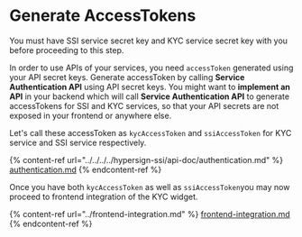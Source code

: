 # Generate AccessTokens

You must have SSI service secret key and KYC service secret key with you before proceeding to this step.&#x20;

In order to use APIs of your services, you need `accessToken` generated using your API secret keys. Generate accessToken by calling **Service Authentication API** using API secret keys. You might want to **implement an API** in your backend which will call **Service Authentication API** to generate accessTokens for SSI and KYC services, so that your API secrets are not exposed in your frontend or anywhere else.

Let's call these accessToken as `kycAccessToken` and `ssiAccessToken` for KYC service and SSI service respectively.

{% content-ref url="../../../../hypersign-ssi/api-doc/authentication.md" %}
[authentication.md](../../../../hypersign-ssi/api-doc/authentication.md)
{% endcontent-ref %}

Once you have both `kycAccessToken` as well as `ssiAccessToken`you may now proceed to frontend integration of the KYC widget.

{% content-ref url="../frontend-integration.md" %}
[frontend-integration.md](../frontend-integration.md)
{% endcontent-ref %}
